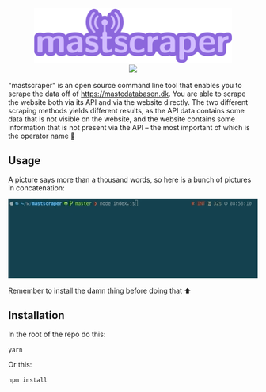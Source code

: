 <div align="center">
  <img src="logo.svg" width="400">
</div>

<div align="center">
  <img src="https://img.shields.io/badge/License-MIT-yellow.svg">
</div>

"mastscraper" is an open source command line tool that enables you to scrape the data off of https://mastedatabasen.dk. You are able to scrape the website both via its API and via the website directly. The two different scraping methods yields different results, as the API data contains some data that is not visible on the website, and the website contains some information that is not present via the API – the most important of which is the operator name :eyes:

## Usage

A picture says more than a thousand words, so here is a bunch of pictures in concatenation:

![](how-to.gif)

Remember to install the damn thing before doing that :arrow_up:

## Installation

In the root of the repo do this:

```
yarn
```

Or this:

```
npm install
```

